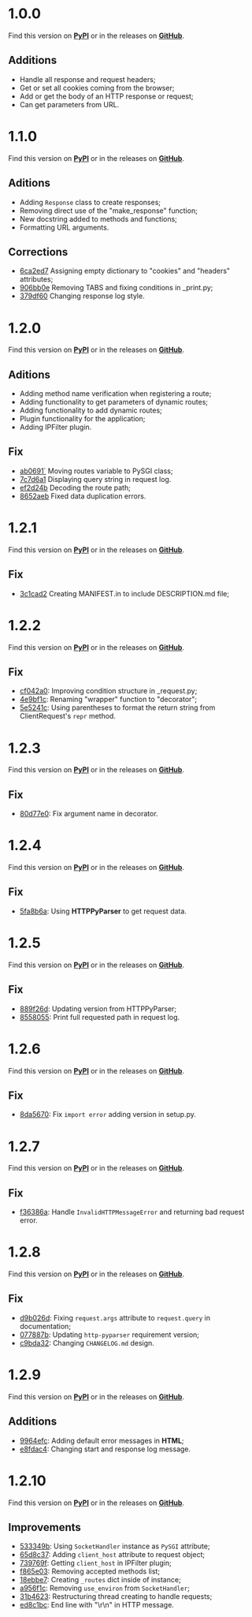 # 1.0.0

Find this version on [**PyPI**](https://pypi.org/project/PySGI/1.0.0/) or in the releases on [**GitHub**](https://github.com/jaedsonpys/pysgi/releases/tag/1.0.0).

## Additions

- Handle all response and request headers;
- Get or set all cookies coming from the browser;
- Add or get the body of an HTTP response or request;
- Can get parameters from URL.

# 1.1.0

Find this version on [**PyPI**](https://pypi.org/project/PySGI/1.1.0/) or in the releases on [**GitHub**](https://github.com/jaedsonpys/pysgi/releases/tag/1.1.0).

## Aditions

- Adding `Response` class to create responses;
- Removing direct use of the "make_response" function;
- New docstring added to methods and functions;
- Formatting URL arguments.

## Corrections

- [6ca2ed7](https://github.com/jaedsonpys/pysgi/commit/6ca2ed75bc16d359f4ccff821f385b26b43d04ed) Assigning empty dictionary to "cookies" and "headers" attributes;
- [906bb0e](https://github.com/jaedsonpys/pysgi/commit/906bb0e2b4cb2f224afd294ea0515ee3d7667b79) Removing TABS and fixing conditions in _print.py;
- [379df60](https://github.com/jaedsonpys/pysgi/commit/379df6008970548ab6c8d4ed33441a66cbc53da4) Changing response log style.

# 1.2.0

Find this version on [**PyPI**](https://pypi.org/project/PySGI/1.2.0/) or in the releases on [**GitHub**](https://github.com/jaedsonpys/pysgi/releases/tag/1.2.0).

## Aditions

- Adding method name verification when registering a route;
- Adding functionality to get parameters of dynamic routes;
- Adding functionality to add dynamic routes;
- Plugin functionality for the application;
- Adding IPFilter plugin.

## Fix

- [ab0691`](https://github.com/jaedsonpys/pysgi/commit/ab06916fa6a01da13b3b85cb0feece69a352ea34) Moving routes variable to PySGI class;
- [7c7d6a1](https://github.com/jaedsonpys/pysgi/commit/7c7d6a1ccfffc11eb4e14ab24480dc3b056c9479) Displaying query string in request log.
- [ef2d24b](https://github.com/jaedsonpys/pysgi/commit/ef2d24ba990dc486ee97891e2ea998922697ed50) Decoding the route path;
- [8652aeb](https://github.com/jaedsonpys/pysgi/commit/8652aeb37d4699fce95852128bf0db9e14b6cf29) Fixed data duplication errors.

# 1.2.1

Find this version on [**PyPI**](https://pypi.org/project/PySGI/1.2.1/) or in the releases on [**GitHub**](https://github.com/jaedsonpys/pysgi/releases/tag/1.2.1).

## Fix

- [3c1cad2](https://github.com/jaedsonpys/pysgi/commit/3c1cad227e1015993f3e5b2568cd137543c767ad) Creating MANIFEST.in to include DESCRIPTION.md file;

# 1.2.2

Find this version on [**PyPI**](https://pypi.org/project/PySGI/1.2.2/) or in the releases on [**GitHub**](https://github.com/jaedsonpys/pysgi/releases/tag/1.2.2).

## Fix

- [cf042a0](https://github.com/jaedsonpys/pysgi/commit/cf042a0): Improving condition structure in _request.py;
- [4e9bf1c](https://github.com/jaedsonpys/pysgi/commit/4e9bf1c): Renaming "wrapper" function to "decorator";
- [5e5241c](https://github.com/jaedsonpys/pysgi/commit/5e5241c): Using parentheses to format the return string from ClientRequest's `repr` method.

# 1.2.3

Find this version on [**PyPI**](https://pypi.org/project/PySGI/1.2.3/) or in the releases on [**GitHub**](https://github.com/jaedsonpys/pysgi/releases/tag/1.2.3).

## Fix

- [80d77e0](https://github.com/jaedsonpys/pysgi/commit/80d77e0): Fix argument name in decorator.

# 1.2.4

Find this version on [**PyPI**](https://pypi.org/project/PySGI/1.2.4/) or in the releases on [**GitHub**](https://github.com/jaedsonpys/pysgi/releases/tag/1.2.4).

## Fix

- [5fa8b6a](https://github.com/jaedsonpys/pysgi/commit/5fa8b6a): Using **HTTPPyParser** to get request data.

# 1.2.5

Find this version on [**PyPI**](https://pypi.org/project/PySGI/1.2.5/) or in the releases on [**GitHub**](https://github.com/jaedsonpys/pysgi/releases/tag/1.2.5).

## Fix

- [889f26d](https://github.com/jaedsonpys/pysgi/commit/889f26d): Updating version from HTTPPyParser;
- [8558055](https://github.com/jaedsonpys/pysgi/commit/8558055): Print full requested path in request log.

# 1.2.6

Find this version on [**PyPI**](https://pypi.org/project/PySGI/1.2.6/) or in the releases on [**GitHub**](https://github.com/jaedsonpys/pysgi/releases/tag/1.2.6).

## Fix

- [8da5670](https://github.com/jaedsonpys/pysgi/commit/8da5670): Fix `import error` adding version in setup.py.

# 1.2.7

Find this version on [**PyPI**](https://pypi.org/project/PySGI/1.2.7/) or in the releases on [**GitHub**](https://github.com/jaedsonpys/pysgi/releases/tag/1.2.7).

## Fix

- [f36386a](https://github.com/jaedsonpys/pysgi/commit/f36386a): Handle `InvalidHTTPMessageError` and returning bad request error.

# 1.2.8

Find this version on [**PyPI**](https://pypi.org/project/PySGI/1.2.8/) or in the releases on [**GitHub**](https://github.com/jaedsonpys/pysgi/releases/tag/1.2.8).

## Fix

- [d9b026d](https://github.com/jaedsonpys/pysgi/commit/d9b026d): Fixing `request.args` attribute to `request.query` in documentation;
- [077887b](https://github.com/jaedsonpys/pysgi/commit/077887b): Updating `http-pyparser` requirement version;
- [c9bda32](https://github.com/jaedsonpys/pysgi/commit/c9bda32): Changing `CHANGELOG.md` design.

# 1.2.9

Find this version on [**PyPI**](https://pypi.org/project/PySGI/1.2.9/) or in the releases on [**GitHub**](https://github.com/jaedsonpys/pysgi/releases/tag/1.2.9).

## Additions

- [9964efc](https://github.com/jaedsonpys/pysgi/commit/9964efc): Adding default error messages in **HTML**;
- [e8fdac4](https://github.com/jaedsonpys/pysgi/commit/e8fdac4): Changing start and response log message.

# 1.2.10

Find this version on [**PyPI**](https://pypi.org/project/PySGI/1.2.10/) or in the releases on [**GitHub**](https://github.com/jaedsonpys/pysgi/releases/tag/1.2.10).

## Improvements

- [533349b](https://github.com/jaedsonpys/pysgi/commit/533349b): Using `SocketHandler` instance as `PySGI` attribute;
- [65d8c37](https://github.com/jaedsonpys/pysgi/commit/65d8c37): Adding `client_host` attribute to request object;
- [739769f](https://github.com/jaedsonpys/pysgi/commit/739769f): Getting `client_host` in IPFilter plugin;
- [f865e03](https://github.com/jaedsonpys/pysgi/commit/f865e03): Removing accepted methods list;
- [18ebbe7](https://github.com/jaedsonpys/pysgi/commit/18ebbe7): Creating `_routes` dict inside of instance;
- [a956f1c](https://github.com/jaedsonpys/pysgi/commit/a956f1c): Removing `use_environ` from `SocketHandler`;
- [31b4623](https://github.com/jaedsonpys/pysgi/commit/31b4623): Restructuring thread creating to handle requests;
- [ed8c1bc](https://github.com/jaedsonpys/pysgi/commit/ed8c1bc): End line with "\r\n" in HTTP message.